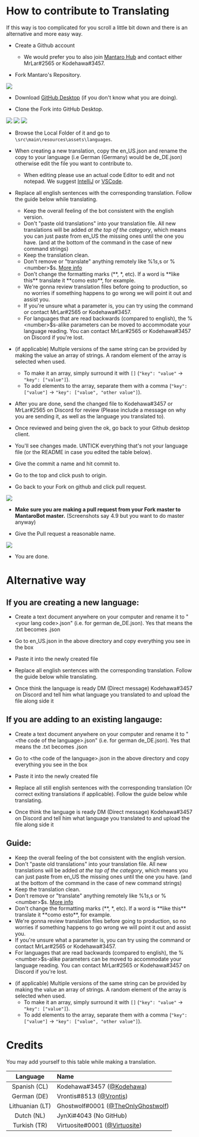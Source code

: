 # How to contribute to Translating
If this way is too complicated for you scroll a little bit down and there is an alternative and more easy way.

 - Create a Github account
   - We would prefer you to also join [Mantaro Hub](https://discord.gg/ppKeqqh) and contact either MrLar#2565 or Kodehawa#3457.

 - Fork Mantaro's Repository.

 ![](https://i.imgur.com/Zl7Sr70.png)

 - Download [GitHub Desktop](https://desktop.github.com/) (if you don't know what you are doing).

 - Clone the Fork into GitHub Desktop.

 ![](https://i.imgur.com/jpf8qmo.png)  ![](https://i.imgur.com/KgxBlB2.png) ![](https://i.imgur.com/LPihVzy.png)

 - Browse the Local Folder of it and go to `\src\main\resources\assets\languages`.

 - When creating a new translation, copy the en_US.json and rename the copy to your language (i.e German (Germany) would be de_DE.json) otherwise edit the file you want to contribute to.
    - When editing please use an actual code Editor to edit and not notepad. We suggest [IntelliJ](https://www.jetbrains.com/idea/) or [VSCode](https://code.visualstudio.com/).

 - Replace all english sentences with the corresponding translation. Follow the guide below while translating.
   + Keep the overall feeling of the bot consistent with the english version.
   + Don't "paste old translations" into your translation file. All new translations will be added *at the top of the category*, which means you can just paste from en_US the missing ones until the one you have. (and at the bottom of the command in the case of new command strings)
   + Keep the translation clean.
   + Don't remove or "translate" anything remotely like %1$s, %2$s or %\<number\>$s. [More info](https://docs.oracle.com/javase/9/docs/api/java/util/Formattable.html)
   + Don't change the formatting marks (\*\*, \*, etc). If a word is \*\*like this\*\* translate it \*\*como esto\*\*, for example.
   + We're gonna review translation files before going to production, so no worries if something happens to go wrong we will point it out and assist you.
   + If you're unsure what a parameter is, you can try using the command or contact MrLar#2565 or Kodehawa#3457.
   + For languages that are read backwards (compared to english), the %\<number\>$s-alike parameters can be moved to accommodate your language reading. You can contact MrLar#2565 or Kodehawa#3457 on Discord if you're lost.
 
 - (if applicable) Multiple versions of the same string can be provided by making the value an array of strings. A random element of the array is selected when used.
    - To make it an array, simply surround it with `[]` (`"key": "value"` -> `"key": ["value"]`).
    - To add elements to the array, separate them with a comma (`"key": ["value"]` -> `"key": ["value", "other value"]`).
   
 - After you are done, send the changed file to Kodehawa#3457 or MrLar#2565 on Discord for review (Please include a message on why you are sending it, as well as the language you translated to).
 
 - Once reviewed and being given the ok, go back to your Github desktop client.

 - You'll see changes made. UNTICK everything that's not your language file (or the README in case you edited the table below).

 - Give the commit a name and hit commit to.

 - Go to the top and click push to origin.

 - Go back to your Fork on github and click pull request.

 ![](https://i.imgur.com/HROt9B4.png)

 - **Make sure you are making a pull request from your Fork master to MantaroBot master.** (Screenshots say 4.9 but you want to do master anyway)

 - Give the Pull request a reasonable name.

 ![](https://i.imgur.com/Y7sTIGw.png)

 - You are done.

# Alternative way

## If you are creating a new language: 
- Create a text document anywhere on your computer and rename it to "\<your lang code\>.json" (i.e. for german de_DE.json). Yes that means the .txt becomes .json

- Go to en_US.json in the above directory and copy everything you see in the box

- Paste it into the newly created file

- Replace all english sentences with the corresponding translation. Follow the guide below while translating.

- Once think the language is ready DM (Direct message) Kodehawa#3457 on Discord and tell him what language you translated to and upload the file along side it

## If you are adding to an existing langauge:
- Create a text document anywhere on your computer and rename it to "\<the code of the language\>.json" (i.e. for german de_DE.json). Yes that means the .txt becomes .json

- Go to \<the code of the language\>.json in the above directory and copy everything you see in the box

- Paste it into the newly created file

- Replace all still english sentences with the corresponding translation (Or correct exiting translations if applicable). Follow the guide below while translating.

- Once think the language is ready DM (Direct message) Kodehawa#3457 on Discord and tell him what language you translated to and upload the file along side it

## Guide:
   + Keep the overall feeling of the bot consistent with the english version.
   + Don't "paste old translations" into your translation file. All new translations will be added *at the top of the category*, which means you can just paste from en_US the missing ones until the one you have. (and at the bottom of the command in the case of new command strings)
   + Keep the translation clean.
   + Don't remove or "translate" anything remotely like %1$s, %2$s or %\<number\>$s. [More info](https://docs.oracle.com/javase/9/docs/api/java/util/Formattable.html)
   + Don't change the formatting marks (\*\*, \*, etc). If a word is \*\*like this\*\* translate it \*\*como esto\*\*, for example.
   + We're gonna review translation files before going to production, so no worries if something happens to go wrong we will point it out and assist you.
   + If you're unsure what a parameter is, you can try using the command or contact MrLar#2565 or Kodehawa#3457.
   + For languages that are read backwards (compared to english), the %\<number\>$s-alike parameters can be moved to accommodate your language reading. You can contact MrLar#2565 or Kodehawa#3457 on Discord if you're lost.
 
 - (if applicable) Multiple versions of the same string can be provided by making the value an array of strings. A random element of the array is selected when used.
    - To make it an array, simply surround it with `[]` (`"key": "value"` -> `"key": ["value"]`).
    - To add elements to the array, separate them with a comma (`"key": ["value"]` -> `"key": ["value", "other value"]`).

# Credits
You may add yourself to this table while making a translation.

| Language | Name |
|:--------:|:-----|
| Spanish (CL) | Kodehawa#3457 ([@Kodehawa](https://github.com/Kodehawa)) |
| German (DE) | Vrontis#8513 ([@Vrontis](https://github.com/Vrontis)) |
| Lithuanian (LT) | Ghostwolf#0001 ([@TheOnlyGhostwolf](https://github.com/TheOnlyGhostwolf)) |
| Dutch (NL) | JynXi#4043 (No GitHub) |
| Turkish (TR) | Virtuosite#0001 ([@Virtuosite](https://github.com/Virtuosite)) |
